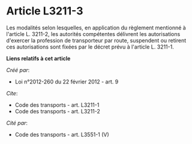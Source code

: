 # Article L3211-3

Les modalités selon lesquelles, en application du règlement mentionné à l'article L. 3211-2, les autorités compétentes
délivrent les autorisations d'exercer la profession de transporteur par route, suspendent ou retirent ces autorisations sont
fixées par le décret prévu à l'article L. 3211-1.

**Liens relatifs à cet article**

_Créé par_:

  - Loi n°2012-260 du 22 février 2012 - art. 9

_Cite_:

  - Code des transports - art. L3211-1
  - Code des transports - art. L3211-2

_Cité par_:

  - Code des transports - art. L3551-1 (V)
